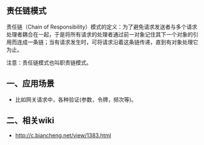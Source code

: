 ## 责任链模式

责任链（Chain of Responsibility）模式的定义：为了避免请求发送者与多个请求处理者耦合在一起，于是将所有请求的处理者通过前一对象记住其下一个对象的引用而连成一条链；当有请求发生时，可将请求沿着这条链传递，直到有对象处理它为止。

注意：责任链模式也叫职责链模式。

## 一、应用场景

- 比如网关请求中，各种验证(参数，令牌，频次等)。

## 二、相关wiki

- http://c.biancheng.net/view/1383.html